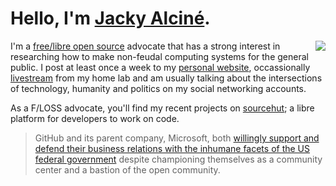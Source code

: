 # Hello, I'm [Jacky Alciné](https://jacky.wtf).

<img src="https://jacky.wtf/assets/favicon.2fb16a8e.svg" style="float: right" />

I'm a [free/libre open source][1] advocate that has a strong interest in researching how to make non-feudal computing
systems for the general public. I post at least once a week to my [personal website][2], occassionally [livestream][3]
from my home lab and am usually talking about the intersections of technology, humanity and politics on my social
networking accounts.

As a F/LOSS advocate, you'll find my recent projects on [sourcehut][5]; a libre platform for developers to work on code.

> GitHub and its parent company, Microsoft, both [willingly support and defend their business relations with the
> inhumane facets of the US federal government][4] despite championing themselves as a community center and a bastion of
> the open community.

[1]: https://en.wikipedia.org/wiki/Free_and_open-source_software
[2]: https://jacky.wtf/
[3]: https://live.jacky.wtf/
[4]: https://www.theatlantic.com/technology/archive/2020/01/ice-contract-github-sparks-developer-protests/604339/
[5]: https://git.sr.ht/~jacky
